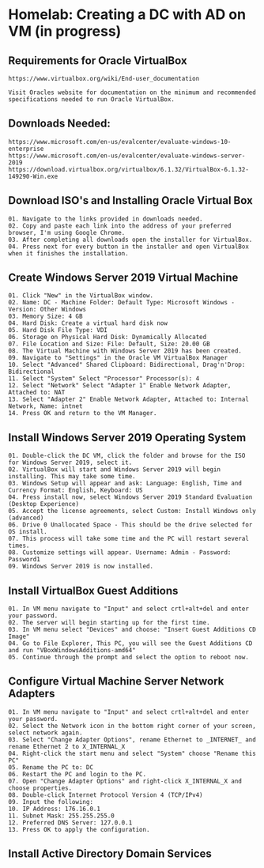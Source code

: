 # Homelab: Creating a DC with AD on VM (in progress)

## Requirements for Oracle VirtualBox
    https://www.virtualbox.org/wiki/End-user_documentation
    
    Visit Oracles website for documentation on the minimum and recommended specifications needed to run Oracle VirtualBox.
    
## Downloads Needed:
    https://www.microsoft.com/en-us/evalcenter/evaluate-windows-10-enterprise
    https://www.microsoft.com/en-us/evalcenter/evaluate-windows-server-2019
    https://download.virtualbox.org/virtualbox/6.1.32/VirtualBox-6.1.32-149290-Win.exe

## Download ISO's and Installing Oracle Virtual Box
    01. Navigate to the links provided in downloads needed.
    02. Copy and paste each link into the address of your preferred browser, I'm using Google Chrome.
    03. After completing all downloads open the installer for VirtualBox.
    04. Press next for every button in the installer and open VirtualBox when it finishes the installation.

## Create Windows Server 2019 Virtual Machine
    01. Click "New" in the VirtualBox window.
    02. Name: DC - Machine Folder: Default Type: Microsoft Windows - Version: Other Windows
    03. Memory Size: 4 GB
    04. Hard Disk: Create a virtual hard disk now
    05. Hard Disk File Type: VDI
    06. Storage on Physical Hard Disk: Dynamically Allocated
    07. File Location and Size: File: Default, Size: 20.00 GB
    08. The Virtual Machine with Windows Server 2019 has been created.
    09. Navigate to "Settings" in the Oracle VM VirtualBox Manager
    10. Select "Advanced" Shared Clipboard: Bidirectional, Drag'n'Drop: Bidirectional
    11. Select "System" Select "Processor" Processor(s): 4
    12. Select "Network" Select "Adapter 1" Enable Network Adapter, Attached to: NAT
    13. Select "Adapter 2" Enable Network Adapter, Attached to: Internal Network, Name: intnet
    14. Press OK and return to the VM Manager.
    
##  Install Windows Server 2019 Operating System
    01. Double-click the DC VM, click the folder and browse for the ISO for Windows Server 2019, select it.
    02. VirtualBox will start and Windows Server 2019 will begin installing. This may take some time.
    03. Windows Setup will appear and ask: Language: English, Time and Currency Format: English, Keyboard: US
    04. Press install now, select Windows Server 2019 Standard Evaluation (Desktop Experience)
    05. Accept the license agreements, select Custom: Install Windows only (advanced)
    06. Drive 0 Unallocated Space - This should be the drive selected for OS install. 
    07. This process will take some time and the PC will restart several times.
    08. Customize settings will appear. Username: Admin - Password: Password1
    09. Windows Server 2019 is now installed.
    
 ##  Install VirtualBox Guest Additions   
    01. In VM menu navigate to "Input" and select crtl+alt+del and enter your password.
    02. The server will begin starting up for the first time.
    03. In VM menu select "Devices" and choose: "Insert Guest Additions CD Image"
    04. Go to File Explorer, This PC, you will see the Guest Additions CD and run "VBoxWindowsAdditions-amd64"
    05. Continue through the prompt and select the option to reboot now.

 ## Configure Virtual Machine Server Network Adapters 
    01. In VM menu navigate to "Input" and select crtl+alt+del and enter your password.
    02. Select the Network icon in the bottom right corner of your screen, select network again.
    03. Select "Change Adapter Options", rename Ethernet to _INTERNET_ and rename Ethernet 2 to X_INTERNAL_X
    04. Right-click the start menu and select "System" choose "Rename this PC"
    05. Rename the PC to: DC
    06. Restart the PC and login to the PC.
    07. Open "Change Adapter Options" and right-click X_INTERNAL_X and choose properties.
    08. Double-click Internet Protocol Version 4 (TCP/IPv4)
    09. Input the following:
    10. IP Address: 176.16.0.1
    11. Subnet Mask: 255.255.255.0
    12. Preferred DNS Server: 127.0.0.1
    13. Press OK to apply the configuration.
    
 ## Install Active Directory Domain Services

